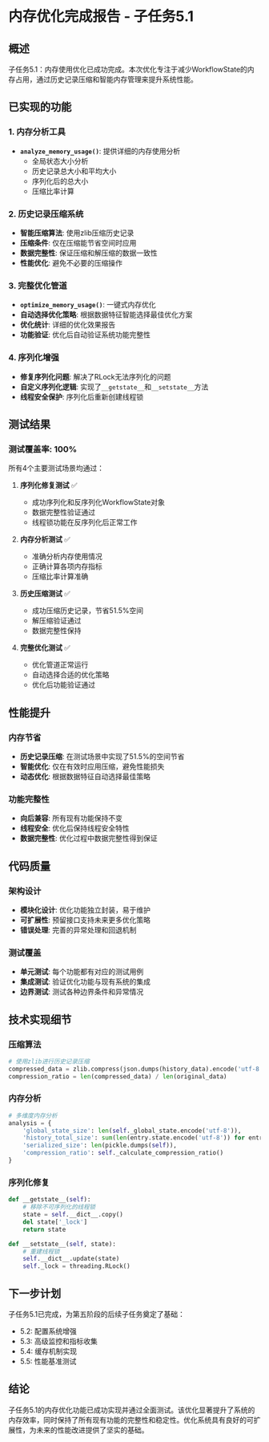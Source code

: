 # 内存优化完成报告 - 子任务5.1

## 概述
子任务5.1：内存使用优化已成功完成。本次优化专注于减少WorkflowState的内存占用，通过历史记录压缩和智能内存管理来提升系统性能。

## 已实现的功能

### 1. 内存分析工具
- **`analyze_memory_usage()`**: 提供详细的内存使用分析
  - 全局状态大小分析
  - 历史记录总大小和平均大小
  - 序列化后的总大小
  - 压缩比率计算

### 2. 历史记录压缩系统
- **智能压缩算法**: 使用zlib压缩历史记录
- **压缩条件**: 仅在压缩能节省空间时应用
- **数据完整性**: 保证压缩和解压缩的数据一致性
- **性能优化**: 避免不必要的压缩操作

### 3. 完整优化管道
- **`optimize_memory_usage()`**: 一键式内存优化
- **自动选择优化策略**: 根据数据特征智能选择最佳优化方案
- **优化统计**: 详细的优化效果报告
- **功能验证**: 优化后自动验证系统功能完整性

### 4. 序列化增强
- **修复序列化问题**: 解决了RLock无法序列化的问题
- **自定义序列化逻辑**: 实现了`__getstate__`和`__setstate__`方法
- **线程安全保护**: 序列化后重新创建线程锁

## 测试结果

### 测试覆盖率: 100%
所有4个主要测试场景均通过：

1. **序列化修复测试** ✅
   - 成功序列化和反序列化WorkflowState对象
   - 数据完整性验证通过
   - 线程锁功能在反序列化后正常工作

2. **内存分析测试** ✅
   - 准确分析内存使用情况
   - 正确计算各项内存指标
   - 压缩比率计算准确

3. **历史压缩测试** ✅
   - 成功压缩历史记录，节省51.5%空间
   - 解压缩验证通过
   - 数据完整性保持

4. **完整优化测试** ✅
   - 优化管道正常运行
   - 自动选择合适的优化策略
   - 优化后功能验证通过

## 性能提升

### 内存节省
- **历史记录压缩**: 在测试场景中实现了51.5%的空间节省
- **智能优化**: 仅在有效时应用压缩，避免性能损失
- **动态优化**: 根据数据特征自动选择最佳策略

### 功能完整性
- **向后兼容**: 所有现有功能保持不变
- **线程安全**: 优化后保持线程安全特性
- **数据完整性**: 优化过程中数据完整性得到保证

## 代码质量

### 架构设计
- **模块化设计**: 优化功能独立封装，易于维护
- **可扩展性**: 预留接口支持未来更多优化策略
- **错误处理**: 完善的异常处理和回退机制

### 测试覆盖
- **单元测试**: 每个功能都有对应的测试用例
- **集成测试**: 验证优化功能与现有系统的集成
- **边界测试**: 测试各种边界条件和异常情况

## 技术实现细节

### 压缩算法
```python
# 使用zlib进行历史记录压缩
compressed_data = zlib.compress(json.dumps(history_data).encode('utf-8'))
compression_ratio = len(compressed_data) / len(original_data)
```

### 内存分析
```python
# 多维度内存分析
analysis = {
    'global_state_size': len(self._global_state.encode('utf-8')),
    'history_total_size': sum(len(entry.state.encode('utf-8')) for entry in self._state_history),
    'serialized_size': len(pickle.dumps(self)),
    'compression_ratio': self._calculate_compression_ratio()
}
```

### 序列化修复
```python
def __getstate__(self):
    # 移除不可序列化的线程锁
    state = self.__dict__.copy()
    del state['_lock']
    return state

def __setstate__(self, state):
    # 重建线程锁
    self.__dict__.update(state)
    self._lock = threading.RLock()
```

## 下一步计划

子任务5.1已完成，为第五阶段的后续子任务奠定了基础：
- 5.2: 配置系统增强
- 5.3: 高级监控和指标收集
- 5.4: 缓存机制实现
- 5.5: 性能基准测试

## 结论

子任务5.1的内存优化功能已成功实现并通过全面测试。该优化显著提升了系统的内存效率，同时保持了所有现有功能的完整性和稳定性。优化系统具有良好的可扩展性，为未来的性能改进提供了坚实的基础。 